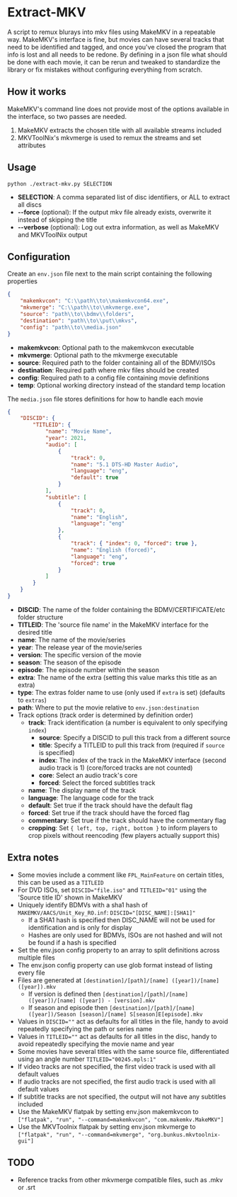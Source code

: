 # Extract-MKV

A script to remux blurays into mkv files using MakeMKV in a repeatable way.
MakeMKV's interface is fine, but movies can have several tracks that need to be identified and tagged, and once you've closed the program that info is lost and all needs to be redone.
By defining in a json file what should be done with each movie, it can be rerun and tweaked to standardize the library or fix mistakes without configuring everything from scratch.

## How it works

MakeMKV's command line does not provide most of the options available in the interface, so two passes are needed.
1. MakeMKV extracts the chosen title with all available streams included
2. MKVToolNix's mkvmerge is used to remux the streams and set attributes

## Usage

`python ./extract-mkv.py SELECTION`

- **SELECTION**: A comma separated list of disc identifiers, or ALL to extract all discs
- **--force** (optional): If the output mkv file already exists, overwrite it instead of skipping the title
- **--verbose** (optional): Log out extra information, as well as MakeMKV and MKVToolNix output

## Configuration

Create an `env.json` file next to the main script containing the following properties
```json
{
    "makemkvcon": "C:\\path\\to\\makemkvcon64.exe",
    "mkvmerge": "C:\\path\\to\\mkvmerge.exe",
    "source": "path\\to\\bdmv\\folders",
    "destination": "path\\to\\put\\mkvs",
    "config": "path\\to\\media.json"
}
```

- **makemkvcon**: Optional path to the makemkvcon executable
- **mkvmerge**: Optional path to the mkvmerge executable
- **source**: Required path to the folder containing all of the BDMV/ISOs
- **destination**: Required path where mkv files should be created
- **config**: Required path to a config file containing movie definitions
- **temp**: Optional working directory instead of the standard temp location

The `media.json` file stores definitions for how to handle each movie
```json
{
    "DISCID": {
        "TITLEID": {
            "name": "Movie Name",
            "year": 2021,
            "audio": [
                {
                    "track": 0,
                    "name": "5.1 DTS-HD Master Audio",
                    "language": "eng",
                    "default": true
                }
            ],
            "subtitle": [
                {
                    "track": 0,
                    "name": "English",
                    "language": "eng"
                },
                {
                    "track": { "index": 0, "forced": true },
                    "name": "English (forced)",
                    "language": "eng",
                    "forced": true
                }
            ]
        }
    }
}
```
- **DISCID**: The name of the folder containing the BDMV/CERTIFICATE/etc folder structure
- **TITLEID**: The 'source file name' in the MakeMKV interface for the desired title
- **name**: The name of the movie/series
- **year**: The release year of the movie/series
- **version**: The specific version of the movie
- **season**: The season of the episode
- **episode**: The episode number within the season
- **extra**: The name of the extra (setting this value marks this title as an extra)
- **type**: The extras folder name to use (only used if `extra` is set) (defaults to `extras`)
- **path**: Where to put the movie relative to `env.json:destination`
- Track options (track order is determined by definition order)
  - **track**: Track identification (a number is equivalent to only specifying `index`)
    - **source**: Specify a DISCID to pull this track from a different source
    - **title**: Specify a TITLEID to pull this track from (required if `source` is specified)
    - **index**: The index of the track in the MakeMKV interface (second audio track is 1) (core/forced tracks are not counted)
    - **core**: Select an audio track's core
    - **forced**: Select the forced subtitles track
  - **name**: The display name of the track
  - **language**: The language code for the track
  - **default**: Set true if the track should have the default flag
  - **forced**: Set true if the track should have the forced flag
  - **commentary**: Set true if the track should have the commentary flag
  - **cropping**: Set `{ left, top, right, bottom }` to inform players to crop pixels without reencoding (few players actually support this)

## Extra notes

- Some movies include a comment like `FPL_MainFeature` on certain titles, this can be used as a `TITLEID`
- For DVD ISOs, set `DISCID="file.iso"` and `TITLEID="01"` using the 'Source title ID' shown in MakeMKV
- Uniquely identify BDMVs with a sha1 hash of `MAKEMKV/AACS/Unit_Key_RO.inf`: `DISCID="[DISC_NAME]:[SHA1]"`
  - If a SHA1 hash is specified then DISC_NAME will not be used for identification and is only for display
  - Hashes are only used for BDMVs, ISOs are not hashed and will not be found if a hash is specified
- Set the env.json config property to an array to split definitions across multiple files
- The env.json config property can use glob format instead of listing every file
- Files are generated at `[destination]/[path]/[name] ([year])/[name] ([year]).mkv`
  - If version is defined then `[destination]/[path]/[name] ([year])/[name] ([year]) - [version].mkv`
  - If season and episode then `[destination]/[path]/[name] ([year])/Season [season]/[name] S[season]E[episode].mkv`
- Values in `DISCID=""` act as defaults for all titles in the file, handy to avoid repeatedly specifying the path or series name
- Values in `TITLEID=""` act as defaults for all titles in the disc, handy to avoid repeatedly specifying the movie name and year
- Some movies have several titles with the same source file, differentiated using an angle number `TITLEID="00245.mpls:1"`
- If video tracks are not specified, the first video track is used with all default values
- If audio tracks are not specified, the first audio track is used with all default values
- If subtitle tracks are not specified, the output will not have any subtitles included
- Use the MakeMKV flatpak by setting env.json makemkvcon to `["flatpak", "run", "--command=makemkvcon", "com.makemkv.MakeMKV"]`
- Use the MKVToolnix flatpak by setting env.json mkvmerge to `["flatpak", "run", "--command=mkvmerge", "org.bunkus.mkvtoolnix-gui"]`

## TODO

- Reference tracks from other mkvmerge compatible files, such as .mkv or .srt

